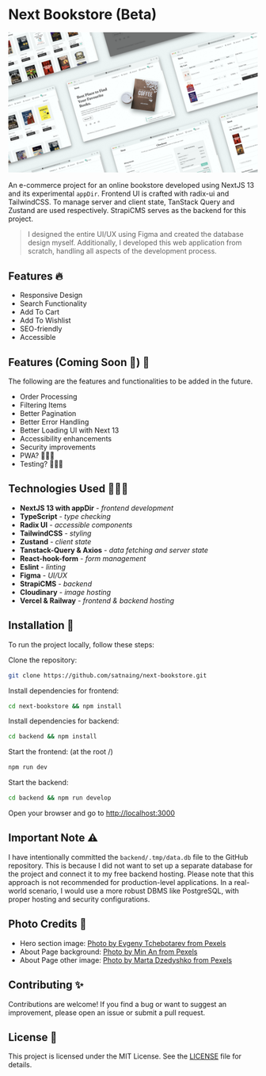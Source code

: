 # Next Bookstore (Beta)

![Next Bookstore by Sat Naing](next-bookstore.png)

An e-commerce project for an online bookstore developed using NextJS 13 and its experimental `appDir`. Frontend UI is crafted with radix-ui and TailwindCSS. To manage server and client state, TanStack Query and Zustand are used respectively. StrapiCMS serves as the backend for this project.

> I designed the entire UI/UX using Figma and created the database design myself. Additionally, I developed this web application from scratch, handling all aspects of the development process.

## Features 🔥

- Responsive Design
- Search Functionality
- Add To Cart
- Add To Wishlist
- SEO-friendly
- Accessible

## Features (Coming Soon 👀) 🚧

The following are the features and functionalities to be added in the future.

- Order Processing
- Filtering Items
- Better Pagination
- Better Error Handling
- Better Loading UI with Next 13
- Accessibility enhancements
- Security improvements
- PWA? 🤷🏻‍♂️
- Testing? 🤷🏻‍♂️

## Technologies Used 👨🏻‍💻

- **NextJS 13 with appDir** - _frontend development_
- **TypeScript** - _type checking_
- **Radix UI** - _accessible components_
- **TailwindCSS** - _styling_
- **Zustand** - _client state_
- **Tanstack-Query & Axios** - _data fetching and server state_
- **React-hook-form** - _form management_
- **Eslint** - _linting_
- **Figma** - _UI/UX_
- **StrapiCMS** - _backend_
- **Cloudinary** - _image hosting_
- **Vercel & Railway** - _frontend & backend hosting_

## Installation 🔮

To run the project locally, follow these steps:

Clone the repository:

```bash
git clone https://github.com/satnaing/next-bookstore.git
```

Install dependencies for frontend:

```bash
cd next-bookstore && npm install
```

Install dependencies for backend:

```bash
cd backend && npm install
```

Start the frontend: (at the root /)

```bash
npm run dev
```

Start the backend:

```bash
cd backend && npm run develop
```

Open your browser and go to <http://localhost:3000>

## Important Note ⚠️

I have intentionally committed the `backend/.tmp/data.db` file to the GitHub repository. This is because I did not want to set up a separate database for the project and connect it to my free backend hosting. Please note that this approach is not recommended for production-level applications. In a real-world scenario, I would use a more robust DBMS like PostgreSQL, with proper hosting and security configurations.

## Photo Credits 📸

- Hero section image: [Photo by Evgeny Tchebotarev from Pexels](https://www.pexels.com/photo/the-world-atlas-of-coffee-book-2187601/)
- About Page background: [Photo by Min An from Pexels](https://www.pexels.com/photo/pile-of-assorted-novel-books-694740/)
- About Page other image: [Photo by Marta Dzedyshko from Pexels](https://www.pexels.com/photo/assorted-title-books-collection-2067569/)

## Contributing ✨

Contributions are welcome! If you find a bug or want to suggest an improvement, please open an issue or submit a pull request.

## License 📜

This project is licensed under the MIT License. See the [LICENSE](LICENSE) file for details.
